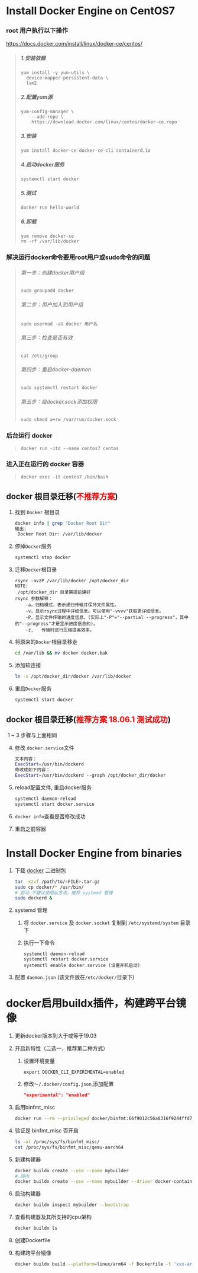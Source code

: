 # Install Docker Engine on CentOS7

### root 用户执行以下操作
https://docs.docker.com/install/linux/docker-ce/centos/
> ##### 1.安装依赖
> ```
> yum install -y yum-utils \
>   device-mapper-persistent-data \
>   lvm2
> ```
> ##### 2.配置yum源
> ```
> yum-config-manager \
>     --add-repo \
>     https://download.docker.com/linux/centos/docker-ce.repo
> ```
> ##### 3.安装
> ```
> yum install docker-ce docker-ce-cli containerd.io
> ```
> ##### 4.启动docker服务
> ```
> systemctl start docker
> ```
> ##### 5.测试
> 
> ```
> docker run hello-world
> ```
> ##### 6.卸载
> ```
> yum remove docker-ce
> rm -rf /var/lib/docker
> ```


### 解决运行docker命令要用root用户或sudo命令的问题
> ###### 第一步：创建docker用户组
> ```
> sudo groupadd docker
> ```
> ###### 第二步：用户加入到用户组
> ```
> sudo usermod -aG docker 用户名
> ```
> ###### 第三步：检查是否有效
> ```
> cat /etc/group
> ```
> ###### 第四步：重启docker-daemon
> ```
> sudo systemctl restart docker
> ```
> ###### 第五步：给docker.sock添加权限
> ```
> sudo chmod a+rw /var/run/docker.sock
> ```

### 后台运行 docker  
> ```
> docker run -itd --name centos7 centos
> ```

### 进入正在运行的 docker 容器
> ```
> docker exec -it centos7 /bin/bash
> ```

## docker 根目录迁移(<font color="red">不推荐方案</font>)

1. 找到 `Docker` 根目录

   ```bash
   docker info | grep "Docker Root Dir"
   输出:
    Docker Root Dir: /var/lib/docker
   ```

2. 停掉`Docker`服务

   ```bash
   systemctl stop docker
   ```

3. 迁移`Docker`根目录

   ```
   rsync -avzP /var/lib/docker /opt/docker_dir
   NOTE:
   	/opt/docker_dir 目录需提前建好
   rsync 参数解释：
       -a，归档模式，表示递归传输并保持文件属性。
       -v，显示rsync过程中详细信息。可以使用"-vvvv"获取更详细信息。
       -P，显示文件传输的进度信息。(实际上"-P"="--partial --progress"，其中的"--progress"才是显示进度信息的)。
       -z,   传输时进行压缩提高效率。
   ```

4. 将原来的`Docker`根目录移走

   ```bash
   cd /var/lib && mv docker docker.bak
   ```

5. 添加软连接

   ```bash
   ln -s /opt/docker_dir/docker /var/lib/docker
   ```

6. 重启`Docker`服务

   ```bash
   systemctl start docker
   ```

## docker 根目录迁移(<font color="red">推荐方案 18.06.1 测试成功</font>)

​	1 ~ 3 步骤与上面相同

4. 修改 `docker.service`文件

   ```bash
   文本内容：
   ExecStart=/usr/bin/dockerd
   修改成如下内容：
   ExecStart=/usr/bin/dockerd --graph /opt/docker_dir/docker
   ```

5. reload配置文件, 重启docker服务

   ```bash
   systemctl daemon-reload
   systemctl start docker.service
   ```

6. `docker info`查看是否修改成功

7. 重启之前容器


# Install Docker Engine from binaries

1. 下载 [docker](https://download.docker.com/linux/static/stable/) 二进制包

   ```bash
   tar -xzvf /path/to/<FILE>.tar.gz
   sudo cp docker/* /usr/bin/
   # 启动 不建议使用此方法，推荐 systemd 管理
   sudo dockerd &
   ```

2. systemd 管理

   1. 将 `docker.service` 及 `docker.socket` 复制到 `/etc/systemd/system` 目录下

   2. 执行一下命令

      ```
      systemctl daemon-reload
      systemctl restart docker.service
      systemctl enable docker.service (设置开机启动)
      ```

3. 配置 `daemon.json` (该文件放在`/etc/docker/`目录下)

# docker启用buildx插件，构建跨平台镜像
1. 更新docker版本到大于或等于19.03

2. 开启新特性（二选一，推荐第二种方式）

   1. 设置环境变量

      ```shell
      export DOCKER_CLI_EXPERIMENTAL=enabled
      ```

   2. 修改`～/.docker/config.json`,添加配置

      ```json
      "experimental": "enabled"
      ```

3. 启用binfmt_misc

   ```bash
   docker run --rm --privileged docker/binfmt:66f9012c56a8316f9244ffd7622d7c21c1f6f28d
   ```

4. 验证是 binfmt_misc 否开启

   ```bash
   ls -al /proc/sys/fs/binfmt_misc/
   cat /proc/sys/fs/binfmt_misc/qemu-aarch64
   ```

5. 新建构建器

   ```bash
   docker buildx create --use --name mybuilder
   # 国内
   docker buildx create --use --name mybuilder --driver docker-container --driver-opt image=dockerpracticesig/buildkit:master
   ```

6. 启动构建器

   ```bash
   docker buildx inspect mybuilder --bootstrap
   ```

7. 查看构建器及其所支持的cpu架构

   ```bash
   docker buildx ls
   ```

8. 创建Dockerfile

9. 构建跨平台镜像

   ```bash
   docker buildx build --platform=linux/arm64 -f Dockerfile -t 'xxx-arm:v1.0' -o type=docker .
   ```


